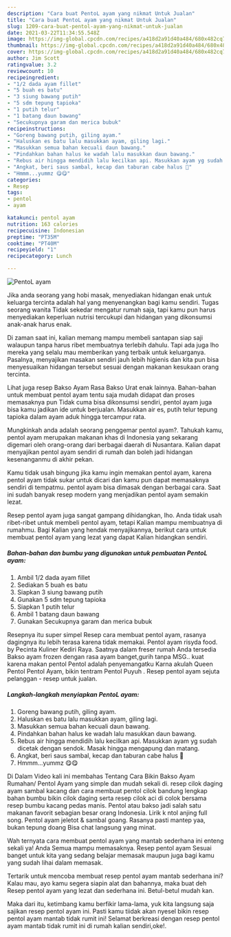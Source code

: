 ```yaml
---
description: "Cara buat PentoL ayam yang nikmat Untuk Jualan"
title: "Cara buat PentoL ayam yang nikmat Untuk Jualan"
slug: 1209-cara-buat-pentol-ayam-yang-nikmat-untuk-jualan
date: 2021-03-22T11:34:55.548Z
image: https://img-global.cpcdn.com/recipes/a418d2a91d40a484/680x482cq70/pentol-ayam-foto-resep-utama.jpg
thumbnail: https://img-global.cpcdn.com/recipes/a418d2a91d40a484/680x482cq70/pentol-ayam-foto-resep-utama.jpg
cover: https://img-global.cpcdn.com/recipes/a418d2a91d40a484/680x482cq70/pentol-ayam-foto-resep-utama.jpg
author: Jim Scott
ratingvalue: 3.2
reviewcount: 10
recipeingredient:
- "1/2 dada ayam fillet"
- "5 buah es batu"
- "3 siung bawang putih"
- "5 sdm tepung tapioka"
- "1 putih telur"
- "1 batang daun bawang"
- "Secukupnya garam dan merica bubuk"
recipeinstructions:
- "Goreng bawang putih, giling ayam."
- "Haluskan es batu lalu masukkan ayam, giling lagi."
- "Masukkan semua bahan kecuali daun bawang."
- "Pindahkan bahan halus ke wadah lalu masukkan daun bawang."
- "Rebus air hingga mendidih lalu kecilkan api. Masukkan ayam yg sudah dicetak dengan sendok. Masak hingga mengapung dan matang."
- "Angkat, beri saus sambal, kecap dan taburan cabe halus 🤤"
- "Hmmm...yummz 😋😋"
categories:
- Resep
tags:
- pentol
- ayam

katakunci: pentol ayam 
nutrition: 163 calories
recipecuisine: Indonesian
preptime: "PT35M"
cooktime: "PT40M"
recipeyield: "1"
recipecategory: Lunch

---
```



![PentoL ayam](https://img-global.cpcdn.com/recipes/a418d2a91d40a484/680x482cq70/pentol-ayam-foto-resep-utama.jpg)

Jika anda seorang yang hobi masak, menyediakan hidangan enak untuk keluarga tercinta adalah hal yang menyenangkan bagi kamu sendiri. Tugas seorang  wanita Tidak sekedar mengatur rumah saja, tapi kamu pun harus menyediakan keperluan nutrisi tercukupi dan hidangan yang dikonsumsi anak-anak harus enak.

Di zaman  saat ini, kalian memang mampu membeli santapan siap saji walaupun tanpa harus ribet membuatnya terlebih dahulu. Tapi ada juga lho mereka yang selalu mau memberikan yang terbaik untuk keluarganya. Pasalnya, menyajikan masakan sendiri jauh lebih higienis dan kita pun bisa menyesuaikan hidangan tersebut sesuai dengan makanan kesukaan orang tercinta. 

Lihat juga resep Bakso Ayam Rasa Bakso Urat enak lainnya. Bahan-bahan untuk membuat pentol ayam tentu saja mudah didapat dan proses memasaknya pun Tidak cuma bisa dikonsumsi sendiri, pentol ayam juga bisa kamu jadikan ide untuk berjualan. Masukkan air es, putih telur tepung tapioka dalam ayam aduk hingga tercampur rata.

Mungkinkah anda adalah seorang penggemar pentol ayam?. Tahukah kamu, pentol ayam merupakan makanan khas di Indonesia yang sekarang digemari oleh orang-orang dari berbagai daerah di Nusantara. Kalian dapat menyajikan pentol ayam sendiri di rumah dan boleh jadi hidangan kesenanganmu di akhir pekan.

Kamu tidak usah bingung jika kamu ingin memakan pentol ayam, karena pentol ayam tidak sukar untuk dicari dan kamu pun dapat memasaknya sendiri di tempatmu. pentol ayam bisa dimasak dengan berbagai cara. Saat ini sudah banyak resep modern yang menjadikan pentol ayam semakin lezat.

Resep pentol ayam juga sangat gampang dihidangkan, lho. Anda tidak usah ribet-ribet untuk membeli pentol ayam, tetapi Kalian mampu membuatnya di rumahmu. Bagi Kalian yang hendak menyajikannya, berikut cara untuk membuat pentol ayam yang lezat yang dapat Kalian hidangkan sendiri.

<!--inarticleads1-->

##### Bahan-bahan dan bumbu yang digunakan untuk pembuatan PentoL ayam:

1. Ambil 1/2 dada ayam fillet
1. Sediakan 5 buah es batu
1. Siapkan 3 siung bawang putih
1. Gunakan 5 sdm tepung tapioka
1. Siapkan 1 putih telur
1. Ambil 1 batang daun bawang
1. Gunakan Secukupnya garam dan merica bubuk


Resepnya itu super simpel Resep cara membuat pentol ayam, rasanya dagingnya itu lebih terasa karena tidak memakai. Pentol ayam risyda food. by Pecinta Kuliner Kediri Raya. Saatnya dalam freser rumah Anda tersedia Bakso ayam frozen dengan rasa ayam banget,gurih tanpa MSG.. kuat karena makan pentol Pentol adalah penyemangatku Karna akulah Queen Pentol Pentol Ayam, bikin tentram Pentol Puyuh . Resep pentol ayam sejuta pelanggan - resep untuk jualan. 

<!--inarticleads2-->

##### Langkah-langkah menyiapkan PentoL ayam:

1. Goreng bawang putih, giling ayam.
1. Haluskan es batu lalu masukkan ayam, giling lagi.
1. Masukkan semua bahan kecuali daun bawang.
1. Pindahkan bahan halus ke wadah lalu masukkan daun bawang.
1. Rebus air hingga mendidih lalu kecilkan api. Masukkan ayam yg sudah dicetak dengan sendok. Masak hingga mengapung dan matang.
1. Angkat, beri saus sambal, kecap dan taburan cabe halus 🤤
1. Hmmm...yummz 😋😋


Di Dalam Video kali ini membahas Tentang Cara Bikin Bakso Ayam Rumahan/ Pentol Ayam yang simple dan mudah sekali di. resep cilok daging ayam sambal kacang dan cara membuat pentol cilok bandung lengkap bahan bumbu bikin cilok daging serta resep cilok aci di colok bersama resep bumbu kacang pedas manis. Pentol atau bakso jadi salah satu makanan favorit sebagian besar orang Indonesia. Lirik k ntol anjing full song. Pentol ayam jeletot &amp; sambal goang. Rasanya pasti mantep yaa, bukan tepung doang Bisa chat langsung yang minat. 

Wah ternyata cara membuat pentol ayam yang mantab sederhana ini enteng sekali ya! Anda Semua mampu memasaknya. Resep pentol ayam Sesuai banget untuk kita yang sedang belajar memasak maupun juga bagi kamu yang sudah lihai dalam memasak.

Tertarik untuk mencoba membuat resep pentol ayam mantab sederhana ini? Kalau mau, ayo kamu segera siapin alat dan bahannya, maka buat deh Resep pentol ayam yang lezat dan sederhana ini. Betul-betul mudah kan. 

Maka dari itu, ketimbang kamu berfikir lama-lama, yuk kita langsung saja sajikan resep pentol ayam ini. Pasti kamu tiidak akan nyesel bikin resep pentol ayam mantab tidak rumit ini! Selamat berkreasi dengan resep pentol ayam mantab tidak rumit ini di rumah kalian sendiri,oke!.

